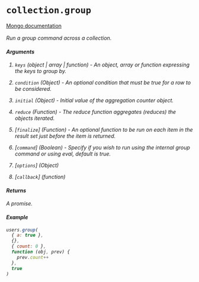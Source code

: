 # `collection.group`

[Mongo documentation <i class="fa fa-external-link" style="position: relative; top: 2px;" />](http://mongodb.github.io/node-mongodb-native/3.2/api/Collection.html#group)

Run a group command across a collection.

#### Arguments

1. `keys` *(object | array | function)* - An object, array or function expressing the keys to group by.

2. `condition` *(Object)* - An optional condition that must be true for a row to be considered.

3. `initial` *(Object)* - Initial value of the aggregation counter object.

4. `reduce` *(Function)* - The reduce function aggregates (reduces) the objects iterated.

5. [`finalize`] *(Function)* - An optional function to be run on each item in the result set just before the item is returned.

6. [`command`] *(Boolean)* - Specify if you wish to run using the internal group command or using eval, default is true.

7. [`options`] *(Object)*

8. [`callback`] *(function)*

#### Returns

A promise.

#### Example

```js
users.group(
  { a: true },
  {},
  { count: 0 },
  function (obj, prev) {
    prev.count++
  },
  true
)
```
